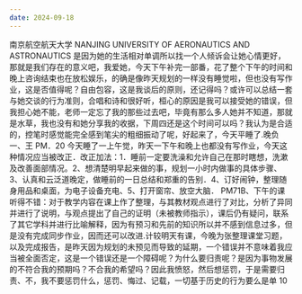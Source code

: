 ```yaml
---
date: 2024-09-18
---
```


南京航空航天大学
NANJING UNIVERSITY OF AERONAUTICS AND ASTRONAUTICS
是因为她的生活相对单调所以找一个人倾诉会让她心情更好，那就是我们存在的意义吧，我爱她，今天下午补完一部番，花了整个下午的时间和晚上咨询结束也在放松娱乐，的确是像昨天规划的一样没有睡觉啦，但也没有写作业，这是否值得呢？自由包容，这是我谈后的原则，还记得吗？或许可以总结一套与她交谈的行为准则，合唱和诗和很好听，桓心的原因是我可以接受她的错误，但我担心她不能，老师一定忘了我的那些过去吧，毕竟有那么多人她并不知道，那就是水草，我也没有和她分享我的收据，下周四还是这个时间可以吗？我认为是合适的，控笔时感觉能完全感到笔尖的粗细振动了呢，好起来了，今天平睡了.晚负一、王
PM．20 今天睡了一上午觉，昨天一下午和晚上也都没有写作业，今天这种情况应当被改正．改正加法：1．睡前一定要洗澡和允许自己在那时瞎想，洗漱及改善面部情况。2、想清楚明早起来做的事，规划一小时内做事的具体步骤、3、认真和云泛道晚定，做睡前的一日总结和郑重的告别．4、订好闹钟，整理随身用品和桌面，为电子设备充电、5、打开窗帘、放空大脑．
PM71B、下午的课听得不错：对于教学内容在课上作了整理，与其教材观点进行了对比，分析了异同并进行了说明，与观点提出了自己的证明（未被教师指示），课后仍有疑问，联系了其它学科并进行比喻解释，因为有预习和先前的知识所以并不感到信息过多，但是没有完成同步作业，因而还可以改进.计较明天有课，今晚为张整理课堂习题，以及完成报告，是昨天因为规划的未预见而导致的延期，一个错误并不意味着我应当被全面否定，这是一个错误还是一个障碍呢？为什么要归责呢？是因为事物发展的不符合我的预期吗？不合我的希望吗？因此我愤怒，然后想惩罚，于是需要归责、不，我不要惩罚什么，惩罚、悔过、记载，一切基于历史的行为要么是单
10
